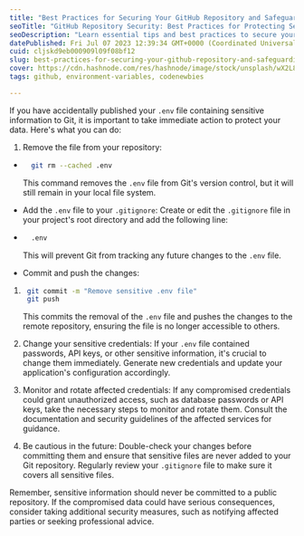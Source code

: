 ```yaml
---
title: "Best Practices for Securing Your GitHub Repository and Safeguarding Sensitive Information"
seoTitle: "GitHub Repository Security: Best Practices for Protecting Sensitive In"
seoDescription: "Learn essential tips and best practices to secure your GitHub repository. Discover how to protect sensitive information and ensure the integrity of your cod"
datePublished: Fri Jul 07 2023 12:39:34 GMT+0000 (Coordinated Universal Time)
cuid: cljskd9eb000909l09f08bf12
slug: best-practices-for-securing-your-github-repository-and-safeguarding-sensitive-information
cover: https://cdn.hashnode.com/res/hashnode/image/stock/unsplash/wX2L8L-fGeA/upload/6a853c9ce259a66ee66d47a70a303313.jpeg
tags: github, environment-variables, codenewbies

---
```


If you have accidentally published your `.env` file containing sensitive information to Git, it is important to take immediate action to protect your data. Here's what you can do:

1. Remove the file from your repository:
    

* ```bash
    git rm --cached .env
    ```
    
    This command removes the `.env` file from Git's version control, but it will still remain in your local file system.
    
* Add the `.env` file to your `.gitignore`: Create or edit the `.gitignore` file in your project's root directory and add the following line:
    
* ```bash
    .env
    ```
    
    This will prevent Git from tracking any future changes to the `.env` file.
    
* Commit and push the changes:
    

1. ```bash
    git commit -m "Remove sensitive .env file"
    git push
    ```
    
    This commits the removal of the `.env` file and pushes the changes to the remote repository, ensuring the file is no longer accessible to others.
    
2. Change your sensitive credentials: If your `.env` file contained passwords, API keys, or other sensitive information, it's crucial to change them immediately. Generate new credentials and update your application's configuration accordingly.
    
3. Monitor and rotate affected credentials: If any compromised credentials could grant unauthorized access, such as database passwords or API keys, take the necessary steps to monitor and rotate them. Consult the documentation and security guidelines of the affected services for guidance.
    
4. Be cautious in the future: Double-check your changes before committing them and ensure that sensitive files are never added to your Git repository. Regularly review your `.gitignore` file to make sure it covers all sensitive files.
    

Remember, sensitive information should never be committed to a public repository. If the compromised data could have serious consequences, consider taking additional security measures, such as notifying affected parties or seeking professional advice.